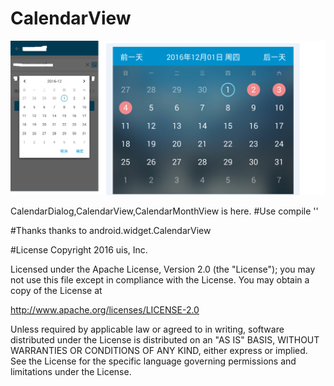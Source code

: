 # CalendarView
![image](https://github.com/luiing/CalendarView/blob/master/calendarDialog.png)

CalendarDialog,CalendarView,CalendarMonthView is here.
#Use
compile ''

#Thanks
thanks to android.widget.CalendarView

#License
Copyright 2016 uis, Inc.

Licensed under the Apache License, Version 2.0 (the "License");
you may not use this file except in compliance with the License.
You may obtain a copy of the License at

   http://www.apache.org/licenses/LICENSE-2.0

Unless required by applicable law or agreed to in writing, software
distributed under the License is distributed on an "AS IS" BASIS,
WITHOUT WARRANTIES OR CONDITIONS OF ANY KIND, either express or implied.
See the License for the specific language governing permissions and
limitations under the License.
